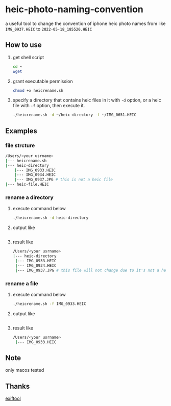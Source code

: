 # heic-photo-naming-convention

a useful tool to change the convention of iphone heic photo names from like `IMG_0937.HEIC` to `2022-05-18_185520.HEIC`



## How to use

1. get shell script

   ```bash
   cd ~
   wget 
   ```

2. grant executable permission

   ```bash
   chmod +x heicrename.sh
   ```

3. specify a directory that contains heic files in it with `-d` option, or a heic file with `-f` option, then execute it.

   ```bash
   ./heicrename.sh -d ~/heic-directory -f ~/IMG_0651.HEIC
   ```

## Examples

### file strcture

```bash
/Users/<your usrname>
|--- heicrename.sh
|--- heic-directory
	|--- IMG_0933.HEIC
	|--- IMG_0934.HEIC
	|--- IMG_0937.JPG # this is not a heic file
|--- heic-file.HEIC
```

### rename a directory

1. execute command below

   ```bash
   ./heicrename.sh -d heic-directory
   ```

2. output like

   ```bash

3. result like

   ```bash
   /Users/<your usrname>
   |--- heic-directory
   	|--- IMG_0933.HEIC
   	|--- IMG_0934.HEIC
   	|--- IMG_0937.JPG # this file will not change due to it's not a heic file
   ```

   

### rename a file

1. execute command below

   ```bash
   ./heicrename.sh -f IMG_0933.HEIC
   ```

2. output like

   ```bash
   
   ```

3. result like

   ```bash
   /Users/<your usrname>
   	|--- IMG_0933.HEIC
   ```

## Note

only macos tested



## Thanks

[exiftool](https://github.com/exiftool/exiftool)